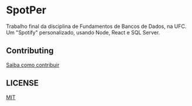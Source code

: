 # SpotPer
Trabalho final da disciplina de Fundamentos de Bancos de Dados, na UFC. Um "Spotify" personalizado, usando Node, React e SQL Server.

## Contributing

[Saiba como contribuir](./CONTRIBUTING.md)

## LICENSE

[MIT](./LICENSE)